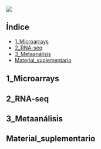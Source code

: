 ![](https://capsule-render.vercel.app/api?type=waving&height=300&color=gradient&&customColorList=3&text=TFM%20Gonzalo%20Antón%20Bernat&fontSize=60&textBg=false&desc=Identificación%20de%20genes%20específicos%20del%20sexo%20en%20el%20Trastorno%20del%20Espectro%20Autista&descAlignY=60&fontAlignY=30&reversal=false)

## Índice

- [1_Microarrays](#1_Microarrays)
- [2_RNA-seq](#2_RNA-seq)
- [3_Metaanálisis](#3_Metaanálisis)
- [Material_suplementario](#Material_suplementario)


## 1_Microarrays



## 2_RNA-seq


## 3_Metaanálisis



## Material_suplementario
